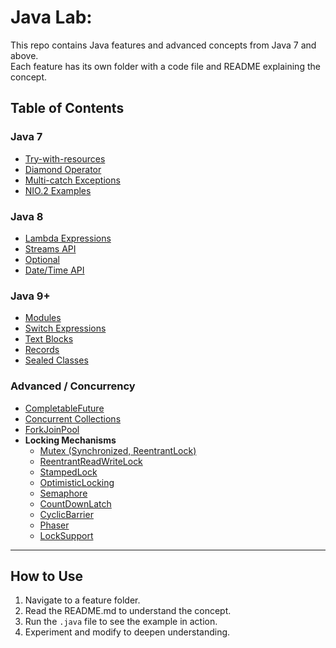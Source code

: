 # Java Lab:

This repo contains Java features and advanced concepts from Java 7 and above.  
Each feature has its own folder with a code file and README explaining the concept.

## Table of Contents

### Java 7
- [Try-with-resources](./java7/TryWithResources/README.md)
- [Diamond Operator](./java7/DiamondOperator/README.md)
- [Multi-catch Exceptions](./java7/MultiCatch/README.md)
- [NIO.2 Examples](./java7/NIO2Examples/README.md)

### Java 8
- [Lambda Expressions](./java8/LambdaExamples/README.md)
- [Streams API](./java8/StreamExamples/README.md)
- [Optional](./java8/OptionalExamples/README.md)
- [Date/Time API](./java8/DateTimeAPI/README.md)

### Java 9+
- [Modules](./java9/ModuleExample/README.md)
- [Switch Expressions](./java12-17/SwitchExpressions/README.md)
- [Text Blocks](./java12-17/TextBlocks/README.md)
- [Records](./java12-17/RecordsExample/README.md)
- [Sealed Classes](./java12-17/SealedClassesExample/README.md)

### Advanced / Concurrency
- [CompletableFuture](./advanced/CompletableFutureExamples/README.md)
- [Concurrent Collections](./advanced/ConcurrentCollections/README.md)
- [ForkJoinPool](./advanced/ForkJoinPoolExample/README.md)
- **Locking Mechanisms**
  - [Mutex (Synchronized, ReentrantLock)](./advanced/LockingMechanisms/Mutex/README.md)
  - [ReentrantReadWriteLock](./advanced/LockingMechanisms/ReentrantReadWriteLock/README.md)
  - [StampedLock](./advanced/LockingMechanisms/StampedLock/README.md)
  - [OptimisticLocking](./advanced/LockingMechanisms/OptimisticLocking/README.md)
  - [Semaphore](./advanced/LockingMechanisms/Semaphore/README.md)
  - [CountDownLatch](./advanced/LockingMechanisms/CountDownLatch/README.md)
  - [CyclicBarrier](./advanced/LockingMechanisms/CyclicBarrier/README.md)
  - [Phaser](./advanced/LockingMechanisms/Phaser/README.md)
  - [LockSupport](./advanced/LockingMechanisms/LockSupport/README.md)

---

## How to Use
1. Navigate to a feature folder.  
2. Read the README.md to understand the concept.  
3. Run the `.java` file to see the example in action.  
4. Experiment and modify to deepen understanding.

